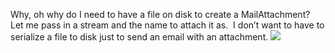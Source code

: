 Why, oh why do I need to have a file on disk to create a
MailAttachment?  Let me pass in a stream and the name to attach it as. 
I don’t want to have to serialize a file to disk just to send an email
with an attachment.
![](http://blogs.geekdojo.net/ryan/images/smile9.gif)
